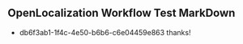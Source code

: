 ## OpenLocalization Workflow Test MarkDown
* db6f3ab1-1f4c-4e50-b6b6-c6e04459e863 thanks!

<!--HONumber=Jul16_HO3-->



